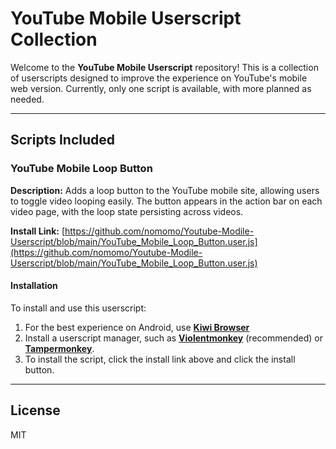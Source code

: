 # YouTube Mobile Userscript Collection

Welcome to the **YouTube Mobile Userscript** repository! This is a collection of userscripts designed to improve the experience on YouTube's mobile web version. Currently, only one script is available, with more planned as needed.

---

## Scripts Included

### YouTube Mobile Loop Button
**Description:** Adds a loop button to the YouTube mobile site, allowing users to toggle video looping easily. The button appears in the action bar on each video page, with the loop state persisting across videos.

**Install Link:** [https://github.com/nomomo/Youtube-Modile-Userscript/blob/main/YouTube_Mobile_Loop_Button.user.js](https://github.com/nomomo/Youtube-Modile-Userscript/blob/main/YouTube_Mobile_Loop_Button.user.js)

#### Installation
To install and use this userscript:
1. For the best experience on Android, use **[Kiwi Browser](https://play.google.com/store/apps/details?id=com.kiwibrowser.browser)**
2. Install a userscript manager, such as **[Violentmonkey](https://violentmonkey.github.io/)** (recommended) or **[Tampermonkey](https://www.tampermonkey.net/)**.
3. To install the script, click the install link above and click the install button.

---

## License
MIT
